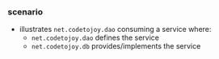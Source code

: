 
### scenario

* illustrates `net.codetojoy.dao` consuming a service where:
    * `net.codetojoy.dao` defines the service
    * `net.codetojoy.db` provides/implements the service
